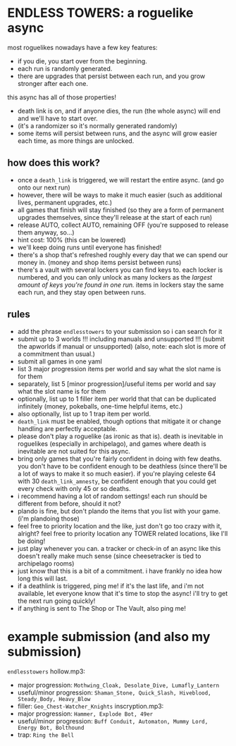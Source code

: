 # ENDLESS TOWERS: a roguelike async

most roguelikes nowadays have a few key features:
- if you die, you start over from the beginning.
- each run is randomly generated.
- there are upgrades that persist between each run, and you grow stronger after each one.

this async has all of those properties!
- death link is on, and if anyone dies, the run (the whole async) will end and we'll have to start over.
- (it's a randomizer so it's normally generated randomly)
- some items will persist between runs, and the async will grow easier each time, as more things are unlocked.

## how does this work?

- once a `death_link` is triggered, we will restart the entire async. (and go onto our next run)
- however, there will be ways to make it much easier (such as additional lives, permanent upgrades, etc.)
- all games that finish will stay finished (so they are a form of permanent upgrades themselves, since they'll release at the start of each run)
- release AUTO, collect AUTO, remaining OFF (you're supposed to release them anyway, so...)
- hint cost: 100% (this can be lowered)
- we'll keep doing runs until everyone has finished!
- there's a shop that's refreshed roughly every day that we can spend our money in. (money and shop items persist between runs)
- there's a vault with several lockers you can find keys to. each locker is numbered, and you can only unlock as many lockers as the *largest amount of keys you're found in one run.* items in lockers stay the same each run, and they stay open between runs.

## rules

- add the phrase `endlesstowers` to your submission so i can search for it
- submit up to 3 worlds !!! including manuals and unsupported !!! (submit the apworlds if manual or unsupported) (also, note: each slot is more of a commitment than usual.)
- submit all games in one yaml
- list 3 major progression items per world and say what the slot name is for them
- separately, list 5 [minor progression]/useful items per world and say what the slot name is for them
- optionally, list up to 1 filler item per world that that can be duplicated infinitely (money, pokeballs, one-time helpful items, etc.)
- also optionally, list up to 1 trap item per world.
- `death_link` must be enabled, though options that mitigate it or change handling are perfectly acceptable.
- please don't play a roguelike (as ironic as that is). death is inevitable in roguelikes (especially in archipelago), and games where death is inevitable are not suited for this async.
- bring only games that you're fairly confident in doing with few deaths. you don't have to be confident enough to be deathless (since there'll be a lot of ways to make it so much easier). if you're playing celeste 64 with 30 `death_link_amnesty`, be confident enough that you could get every check with only 45 or so deaths.
- i recommend having a lot of random settings! each run should be different from before, should it not?
- plando is fine, but don't plando the items that you list with your game. (i'm plandoing those)
- feel free to priority location and the like, just don't go too crazy with it, alright? feel free to priority location any TOWER related locations, like I'll be doing!
- just play whenever you can. a tracker or check-in of an async like this doesn't really make much sense (since cheesetracker is tied to archipelago rooms)
- just know that this is a bit of a commitment. i have frankly no idea how long this will last.
- if a deathlink is triggered, ping me! if it's the last life, and i'm not available, let everyone know that it's time to stop the async! i'll try to get the next run going quickly!
- if anything is sent to The Shop or The Vault, also ping me!

# example submission (and also my submission)

`endlesstowers`
hollow.mp3: 
- major progression: `Mothwing_Cloak, Desolate_Dive, Lumafly_Lantern`
- useful/minor progression: `Shaman_Stone, Quick_Slash, Hiveblood, Steady_Body, Heavy_Blow`
- filler: `Geo_Chest-Watcher_Knights`
inscryption.mp3:
- major progression: `Hammer, Explode Bot, 49er`
- useful/minor progression: `Buff Conduit, Automaton, Mummy Lord, Energy Bot, Bolthound`
- trap: `Ring the Bell`